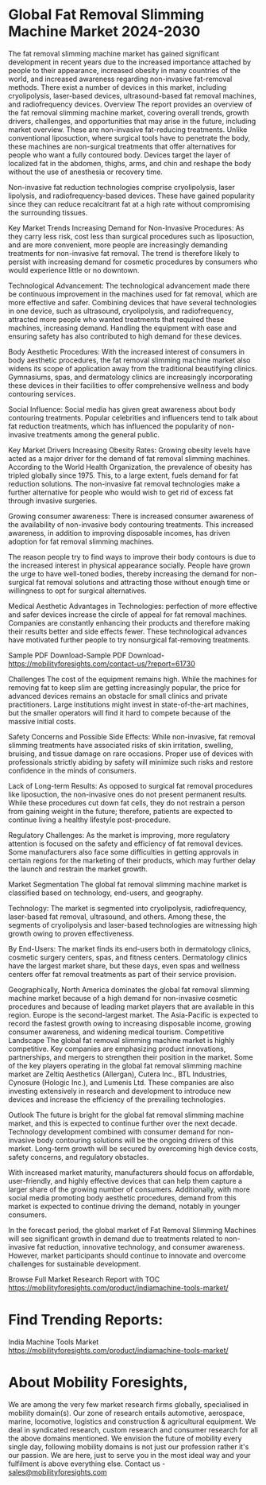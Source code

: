 # Global Fat Removal Slimming Machine Market 2024-2030
The fat removal slimming machine market has gained significant development in recent years due to the increased importance attached by people to their appearance, increased obesity in many countries of the world, and increased awareness regarding non-invasive fat-removal methods. There exist a number of devices in this market, including cryolipolysis, laser-based devices, ultrasound-based fat removal machines, and radiofrequency devices. Overview The report provides an overview of the fat removal slimming machine market, covering overall trends, growth drivers, challenges, and opportunities that may arise in the future, including market overview.
These are non-invasive fat-reducing treatments. Unlike conventional liposuction, where surgical tools have to penetrate the body, these machines are non-surgical treatments that offer alternatives for people who want a fully contoured body. Devices target the layer of localized fat in the abdomen, thighs, arms, and chin and reshape the body without the use of anesthesia or recovery time.

Non-invasive fat reduction technologies comprise cryolipolysis, laser lipolysis, and radiofrequency-based devices. These have gained popularity since they can reduce recalcitrant fat at a high rate without compromising the surrounding tissues.

Key Market Trends
Increasing Demand for Non-Invasive Procedures: As they carry less risk, cost less than surgical procedures such as liposuction, and are more convenient, more people are increasingly demanding treatments for non-invasive fat removal. The trend is therefore likely to persist with increasing demand for cosmetic procedures by consumers who would experience little or no downtown.

Technological Advancement: The technological advancement made there be continuous improvement in the machines used for fat removal, which are more effective and safer. Combining devices that have several technologies in one device, such as ultrasound, cryolipolysis, and radiofrequency, attracted more people who wanted treatments that required these machines, increasing demand. Handling the equipment with ease and ensuring safety has also contributed to high demand for these devices.

Body Aesthetic Procedures: With the increased interest of consumers in body aesthetic procedures, the fat removal slimming machine market also widens its scope of application away from the traditional beautifying clinics. Gymnasiums, spas, and dermatology clinics are increasingly incorporating these devices in their facilities to offer comprehensive wellness and body contouring services.

Social Influence: Social media has given great awareness about body contouring treatments. Popular celebrities and influencers tend to talk about fat reduction treatments, which has influenced the popularity of non-invasive treatments among the general public.

Key Market Drivers
Increasing Obesity Rates: Growing obesity levels have acted as a major driver for the demand of fat removal slimming machines. According to the World Health Organization, the prevalence of obesity has tripled globally since 1975. This, to a large extent, fuels demand for fat reduction solutions. The non-invasive fat removal technologies make a further alternative for people who would wish to get rid of excess fat through invasive surgeries.

Growing consumer awareness: There is increased consumer awareness of the availability of non-invasive body contouring treatments. This increased awareness, in addition to improving disposable incomes, has driven adoption for fat removal slimming machines.

The reason people try to find ways to improve their body contours is due to the increased interest in physical appearance socially. People have grown the urge to have well-toned bodies, thereby increasing the demand for non-surgical fat removal solutions and attracting those without enough time or willingness to opt for surgical alternatives.

Medical Aesthetic Advantages in Technologies: perfection of more effective and safer devices increase the circle of appeal for fat removal machines. Companies are constantly enhancing their products and therefore making their results better and side effects fewer. These technological advances have motivated further people to try nonsurgical fat-removing treatments.

Sample PDF Download-Sample PDF Download- https://mobilityforesights.com/contact-us/?report=61730



Challenges
The cost of the equipment remains high. While the machines for removing fat to keep slim are getting increasingly popular, the price for advanced devices remains an obstacle for small clinics and private practitioners. Large institutions might invest in state-of-the-art machines, but the smaller operators will find it hard to compete because of the massive initial costs.

Safety Concerns and Possible Side Effects: While non-invasive, fat removal slimming treatments have associated risks of skin irritation, swelling, bruising, and tissue damage on rare occasions. Proper use of devices with professionals strictly abiding by safety will minimize such risks and restore confidence in the minds of consumers.

Lack of Long-term Results: As opposed to surgical fat removal procedures like liposuction, the non-invasive ones do not present permanent results. While these procedures cut down fat cells, they do not restrain a person from gaining weight in the future; therefore, patients are expected to continue living a healthy lifestyle post-procedure.

Regulatory Challenges: As the market is improving, more regulatory attention is focused on the safety and efficiency of fat removal devices. Some manufacturers also face some difficulties in getting approvals in certain regions for the marketing of their products, which may further delay the launch and restrain the market growth.

Market Segmentation
The global fat removal slimming machine market is classified based on technology, end-users, and geography.

Technology: The market is segmented into cryolipolysis, radiofrequency, laser-based fat removal, ultrasound, and others. Among these, the segments of cryolipolysis and laser-based technologies are witnessing high growth owing to proven effectiveness.

By End-Users: The market finds its end-users both in dermatology clinics, cosmetic surgery centers, spas, and fitness centers. Dermatology clinics have the largest market share, but these days, even spas and wellness centers offer fat removal treatments as part of their service provision.

Geographically, North America dominates the global fat removal slimming machine market because of a high demand for non-invasive cosmetic procedures and because of leading market players that are available in this region. Europe is the second-largest market. The Asia-Pacific is expected to record the fastest growth owing to increasing disposable income, growing consumer awareness, and widening medical tourism. Competitive Landscape
The global fat removal slimming machine market is highly competitive. Key companies are emphasizing product innovations, partnerships, and mergers to strengthen their position in the market. Some of the key players operating in the global fat removal slimming machine market are Zeltiq Aesthetics (Allergan), Cutera Inc., BTL Industries, Cynosure (Hologic Inc.), and Lumenis Ltd. These companies are also investing extensively in research and development to introduce new devices and increase the efficiency of the prevailing technologies.

Outlook
The future is bright for the global fat removal slimming machine market, and this is expected to continue further over the next decade. Technology development combined with consumer demand for non-invasive body contouring solutions will be the ongoing drivers of this market. Long-term growth will be secured by overcoming high device costs, safety concerns, and regulatory obstacles.

With increased market maturity, manufacturers should focus on affordable, user-friendly, and highly effective devices that can help them capture a larger share of the growing number of consumers. Additionally, with more social media promoting body aesthetic procedures, demand from this market is expected to continue driving the demand, notably in younger consumers.

In the forecast period, the global market of Fat Removal Slimming Machines will see significant growth in demand due to treatments related to non-invasive fat reduction, innovative technology, and consumer awareness. However, market participants should continue to innovate and overcome challenges for sustainable development.





Browse Full Market Research Report with TOC
https://mobilityforesights.com/product/indiamachine-tools-market/








# Find Trending Reports:
India Machine Tools Market https://mobilityforesights.com/product/indiamachine-tools-market/









# About Mobility Foresights,
We are among the very few market research firms globally, specialised in mobility domain(s). Our zone of research entails automotive, aerospace, marine, locomotive, logistics and construction & agricultural equipment. We deal in syndicated research, custom research and consumer research for all the above domains mentioned.
We envision the future of mobility every single day, following mobility domains is not just our profession rather it's our passion. We are here, just to serve you in the most ideal way and your fulfilment is above everything else. Contact us -  sales@mobilityforesights.com 




